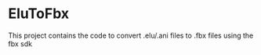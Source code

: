 # EluToFbx

This project contains the code to convert .elu/.ani files to .fbx files using the fbx sdk

